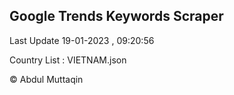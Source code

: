 

## Google Trends Keywords Scraper 
 
Last Update 19-01-2023 , 09:20:56

Country List :
VIETNAM.json



© Abdul Muttaqin 
